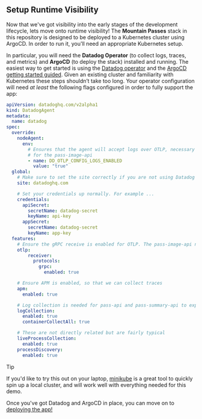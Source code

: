 ## Setup Runtime Visibility
Now that we've got visibility into the early stages of the development lifecycle, lets move onto runtime visibility!  The **Mountain Passes** stack in this repository is designed to be deployed to a Kubernetes cluster using ArgoCD. In order to run it, you'll need an appropriate Kubernetes setup.

In particular, you will need the  **Datadog Operator** (to collect logs, traces, and metrics) and **ArgoCD** (to deploy the stack) installed and running. The easiest way to get started is using the [Datadog operator](https://docs.datadoghq.com/getting_started/containers/datadog_operator/) and the [ArgoCD getting started guided](https://argo-cd.readthedocs.io/en/stable/getting_started/). Given an existing cluster and familiarity with Kubernetes these steps shouldn’t take too long. 
Your operator configuration will need _at least_ the following flags configured in order to fully support the app:

```yaml
apiVersion: datadoghq.com/v2alpha1
kind: DatadogAgent
metadata:
  name: datadog
spec:
  override:
    nodeAgent:
      env:
        # Ensures that the agent will accept logs over OTLP, necessary
        # for the pass-image-api
        - name: DD_OTLP_CONFIG_LOGS_ENABLED
          value: "true"
  global:
    # Make sure to set the site correctly if you are not using Datadog US!
    site: datadoghq.com

    # Set your credentials up normally. For example ... 
    credentials:
      apiSecret:
        secretName: datadog-secret
        keyName: api-key
      appSecret:
        secretName: datadog-secret
        keyName: app-key
  features:
    # Ensure the gRPC receive is enabled for OTLP. The pass-image-api needs this
    otlp:
        receiver:
          protocols:
            grpc:
              enabled: true

    # Ensure APM is enabled, so that we can collect traces
    apm:
      enabled: true

    # Log collection is needed for pass-api and pass-summary-api to export their logs
    logCollection:
      enabled: true
      containerCollectAll: true

    # These are not directly related but are fairly typical
    liveProcessCollection:
      enabled: true
    processDiscovery:
      enabled: true
```

> [!TIP]
> If you'd like to try this out on your laptop, [minikube](https://minikube.sigs.k8s.io/) is a great tool to quickly spin up a local cluster, and will work well with everything needed for this demo.

Once you've got Datadog and ArgoCD in place, you can move on to [deploying the app!](setup-runtime-deploy.md)

